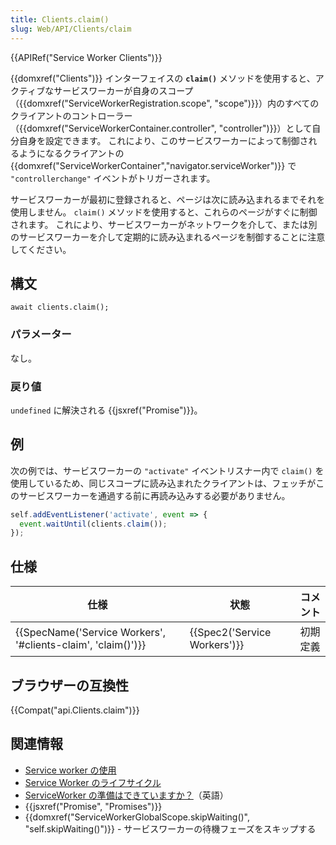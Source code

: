 ```yaml
---
title: Clients.claim()
slug: Web/API/Clients/claim
---
```

{{APIRef("Service Worker Clients")}}

{{domxref("Clients")}} インターフェイスの **`claim()`** メソッドを使用すると、アクティブなサービスワーカーが自身のスコープ（{{domxref("ServiceWorkerRegistration.scope", "scope")}}）内のすべてのクライアントのコントローラー（{{domxref("ServiceWorkerContainer.controller", "controller")}}）として自分自身を設定できます。 これにより、このサービスワーカーによって制御されるようになるクライアントの {{domxref("ServiceWorkerContainer","navigator.serviceWorker")}} で `"controllerchange"` イベントがトリガーされます。

サービスワーカーが最初に登録されると、ページは次に読み込まれるまでそれを使用しません。 `claim()` メソッドを使用すると、これらのページがすぐに制御されます。 これにより、サービスワーカーがネットワークを介して、または別のサービスワーカーを介して定期的に読み込まれるページを制御することに注意してください。

## 構文

```
await clients.claim();
```

### パラメーター

なし。

### 戻り値

`undefined` に解決される {{jsxref("Promise")}}。

## 例

次の例では、サービスワーカーの `"activate"` イベントリスナー内で `claim()` を使用しているため、同じスコープに読み込まれたクライアントは、フェッチがこのサービスワーカーを通過する前に再読み込みする必要がありません。

```js
self.addEventListener('activate', event => {
  event.waitUntil(clients.claim());
});
```

## 仕様

| 仕様                                                                             | 状態                                 | コメント |
| -------------------------------------------------------------------------------- | ------------------------------------ | -------- |
| {{SpecName('Service Workers', '#clients-claim', 'claim()')}} | {{Spec2('Service Workers')}} | 初期定義 |

## ブラウザーの互換性

{{Compat("api.Clients.claim")}}

## 関連情報

- [Service worker の使用](/ja/docs/Web/API/ServiceWorker_API/Using_Service_Workers)
- [Service Worker のライフサイクル](https://developers.google.com/web/fundamentals/instant-and-offline/service-worker/lifecycle)
- [ServiceWorker の準備はできていますか？](https://jakearchibald.github.io/isserviceworkerready/)（英語）
- {{jsxref("Promise", "Promises")}}
- {{domxref("ServiceWorkerGlobalScope.skipWaiting()", "self.skipWaiting()")}} - サービスワーカーの待機フェーズをスキップする
